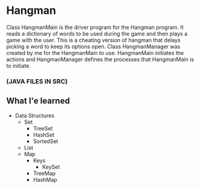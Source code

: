 # Hangman
Class HangmanMain is the driver program for the Hangman program.  It reads a
dictionary of words to be used during the game and then plays a game with
the user.  This is a cheating version of hangman that delays picking a word
to keep its options open. Class HangmanManager was created by me for the HangmanMain
to use. HangmanMain initiates the actions and HangmanManager defines the processes
that HangmanMain is to initiate.

### (JAVA FILES IN SRC)

## What I'e learned
* Data Structures
   * Set
      * TreeSet
      * HashSet
      * SortedSet
   * List
   * Map
      * Keys
         * KeySet
      * TreeMap
      * HashMap
